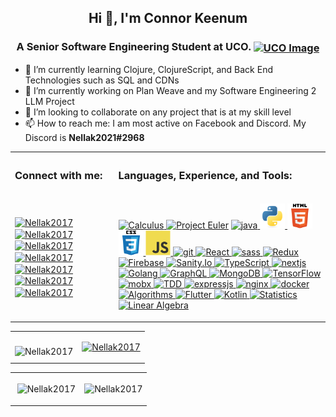 
## <p align="center"> Hi 👋, I'm Connor Keenum </p> ##
### <p align="center"> A Senior Software Engineering Student at UCO. <a href="https://www.uco.edu" target="blank"><img align="center" src="https://www.uco.edu/favicon.ico" alt="UCO Image" height="30" width="30" /></a></p> ###

- 🌱 I’m currently learning Clojure, ClojureScript, and Back End Technologies such as SQL and CDNs
- 🔭 I’m currently working on Plan Weave and my Software Engineering 2 LLM Project
- 👯 I’m looking to collaborate on any project that is at my skill level 
- 📫 How to reach me: I am most active on Facebook and Discord. My Discord is __Nellak2021#2968__

<table>
  <tr>
    <th>
      <h3 align="left">Connect with me:</h3>
    </th>
    <th>
      <h3 align="left">Languages, Experience, and Tools:</h3>
    </th>
  </tr>
  <tr>
    <td>
      <p align="left">
        <a href="https://www.facebook.com/connor.keenum" target="blank"><img align="center" src="https://cdn.cdnlogo.com/logos/f/91/facebook-icon.svg" alt="Nellak2017" height="30" width="40" /></a>
        <a href="https://www.linkedin.com/in/connor-keenum/" target="blank"><img align="center" src="https://raw.githubusercontent.com/rahuldkjain/github-profile-readme-generator/master/src/images/icons/Social/linked-in-alt.svg" alt="Nellak2017" height="30" width="40" /></a>
        <a href="https://codepen.io/nellak2017" target="blank"><img align="center" src="https://raw.githubusercontent.com/rahuldkjain/github-profile-readme-generator/master/src/images/icons/Social/codepen.svg" alt="Nellak2017" height="30" width="40" /></a>
        <a href="https://www.hackerrank.com/nellakprime" target="blank"><img align="center" src="https://raw.githubusercontent.com/rahuldkjain/github-profile-readme-generator/master/src/images/icons/Social/hackerrank.svg" alt="Nellak2017" height="30" width="40" /></a>
        <a href="https://leetcode.com/Nellak2020/" target="blank"><img align="center" src="https://assets.leetcode.com/static_assets/public/icons/favicon.ico" alt="Nellak2017" height="30" width="40" /></a>
        <a href="https://twitter.com/ConnorKeenum" target="blank"><img align="center" src="https://raw.githubusercontent.com/rahuldkjain/github-profile-readme-generator/master/src/images/icons/Social/twitter.svg" alt="Nellak2017" height="30" width="40" /></a>
        <a href="https://stackoverflow.com/users/12705696/connor-keenum" target="blank"><img align="center" src="https://raw.githubusercontent.com/rahuldkjain/github-profile-readme-generator/master/src/images/icons/Social/stack-overflow.svg" alt="Nellak2017" height="30" width="40" /></a>
      </p>
    </td>
    <td>
      <p align="left"> 
        <a href="https://en.wikipedia.org/wiki/Calculus" target="_blank"> <img src="https://en-academic.com/pictures/enwiki/84/Tangent_to_a_curve.svg" alt="Calculus" width="40" height="40"/> </a>
        <a href="https://projecteuler.net/about" target="_blank"><img src="https://projecteuler.net/favicons/favicon-32x32.png" alt="Project Euler" height="40" width="40" /></a>
        <a href="https://www.java.com/en/" target="_blank"> <img src="https://cdn.cdnlogo.com/logos/j/2/java.svg" alt="java" width="40" height="40"/> </a>
        <a href="https://www.python.org" target="_blank"> <img src="https://raw.githubusercontent.com/devicons/devicon/master/icons/python/python-original.svg" alt="python" width="40" height="40"/> </a> 
        <a href="https://www.w3.org/html/" target="_blank"> <img src="https://raw.githubusercontent.com/devicons/devicon/master/icons/html5/html5-original-wordmark.svg" alt="html5" width="40" height="40"/> </a>
        <a href="https://www.w3schools.com/css/" target="_blank"> <img src="https://raw.githubusercontent.com/devicons/devicon/master/icons/css3/css3-original-wordmark.svg" alt="css3" width="40" height="40"/> </a> 
        <a href="https://developer.mozilla.org/en-US/docs/Web/JavaScript" target="_blank"> <img src="https://raw.githubusercontent.com/devicons/devicon/master/icons/javascript/javascript-original.svg" alt="javascript" width="40" height="40"/> </a> 
        <a href="https://git-scm.com/" target="_blank"> <img src="https://www.vectorlogo.zone/logos/git-scm/git-scm-icon.svg" alt="git" width="40" height="40"/> </a>
        <a href="https://reactjs.org/" target="_blank"> <img src="https://reactjs.org/favicon.ico" alt="React" width="40" height="40"/> </a> 
        <a href="https://styled-components.com/" target="_blank"> <img src="https://styled-components.com/logo.png" alt="sass" width="40" height="40"/> </a>
        <a href="https://redux.js.org/" target="_blank"> <img src="https://cdn.cdnlogo.com/logos/r/69/redux.svg" alt="Redux" width="40" height="40"/> </a>  
        <a href="https://firebase.google.com/" target="_blank"> <img src="https://www.gstatic.com/devrel-devsite/prod/vfe91fb476857baf3af253bcf26a4ee5d17e521f41e429379c0c2f0dd1eb46e1b/firebase/images/favicon.png" alt="Firebase" width="40" height="40"/> </a>
        <a href="https://www.sanity.io/" target="_blank"> <img src="https://www.sanity.io/static/images/favicons/favicon-96x96.png" alt="Sanity.Io" width="40" height="40"/> </a>
        <a href="https://www.typescriptlang.org/" target="_blank"> <img src="https://www.typescriptlang.org/favicon-32x32.png?v=8944a05a8b601855de116c8a56d3b3ae" alt="TypeScript" width="40" height="40"/> </a>
        <a href="https://nextjs.org/" target="_blank"> <img src="https://nextjs.org/static/favicon/favicon-32x32.png" alt="nextjs" width="40" height="40"/> </a>
        <a href="https://go.dev/" target="_blank"> <img src="https://go.dev/images/go-logo-blue.svg" alt="Golang" width="40" height="40"/> </a>
        <a href="https://graphql.org/" target="_blank"> <img src="https://graphql.org/img/logo.svg" alt="GraphQL" width="40" height="40"/> </a>
        <a href="https://www.mongodb.com/" target="_blank"> <img src="https://www.mongodb.com/assets/images/global/favicon.ico" alt="MongoDB" width="40" height="40"/> </a>
        <a href="https://www.tensorflow.org/" target="_blank"> <img src="https://www.gstatic.com/devrel-devsite/prod/vfe91fb476857baf3af253bcf26a4ee5d17e521f41e429379c0c2f0dd1eb46e1b/tensorflow/images/favicon.png" alt="TensorFlow" width="40" height="40"/> </a>
        <a href="https://mobx.js.org/" target="_blank"> <img src="https://mobx.js.org/assets/mobx.png" alt="mobx" width="40" height="40"/> </a>
        <a href="https://en.wikipedia.org/wiki/Test-driven_development" target="_blank"> <img src="https://miro.medium.com/max/1033/1*RieLfIqg9CGCVmENxDuByA.png" alt="TDD" width="40" height="40"/> </a>
        <a href="https://expressjs.com/" target="_blank"> <img src="https://expressjs.com/images/favicon.png" alt="expressjs" width="40" height="40"/> </a>
        <a href="https://www.nginx.com/" target="_blank"> <img src="https://www.nginx.com/wp-content/uploads/2019/10/favicon-64x46.ico" alt="nginx" width="40" height="40"/> </a>
        <a href="https://www.docker.com/" target="_blank"> <img src="https://www.docker.com/sites/default/files/d8/Docker-R-Logo-08-2018-Monochomatic-RGB_Moby-x1.png" alt="docker" width="40" height="40"/> </a>
        <a href="https://github.com/TheAlgorithms/" target="_blank"> <img src="https://avatars.githubusercontent.com/u/20487725?s=200&v=4" alt="Algorithms" width="40" height="40"/> </a>
        <a href="https://flutter.dev/" target="_blank"> <img src="https://storage.googleapis.com/cms-storage-bucket/4fd0db61df0567c0f352.png" alt="Flutter" width="40" height="40"/> </a>
        <a href="https://kotlinlang.org/" target="_blank"> <img src="https://kotlinlang.org/assets/images/favicon.svg?&v=8607ff59d5296c7642ecd72bd3daa79b" alt="Kotlin" width="40" height="40"/> </a>
        <a href="https://en.wikipedia.org/wiki/Statistics" target="_blank"> <img src="https://upload.wikimedia.org/wikipedia/commons/thumb/4/40/Fisher_iris_versicolor_sepalwidth.svg/100px-Fisher_iris_versicolor_sepalwidth.svg.png" alt="Statistics" width="40" height="40"/> </a>
        <a href="https://en.wikipedia.org/wiki/Linear_algebra" target="_blank"> <img src="https://upload.wikimedia.org/wikipedia/commons/thumb/2/2f/Linear_subspaces_with_shading.svg/250px-Linear_subspaces_with_shading.svg.png" alt="Linear Algebra" width="40" height="40"/> </a>
    </td>
  </tr>
</table>

<table>
  <td>
    <p><img align="left" src="https://github-readme-stats.vercel.app/api/top-langs?username=Nellak2017&show_icons=true&locale=en&layout=compact&bg_color=00000000&text_color=808080" alt="Nellak2017" /></p>
  </td>
  <td>
    <p align="left"> <a href="#nolink"><img src="https://github-profile-trophy.vercel.app/?username=Nellak2017&no-bg=true" alt="Nellak2017" /></a> </p>
  </td>
</table>
<table>
  <td>
    <p>&nbsp;<img align="center" src="https://github-readme-stats.vercel.app/api?username=Nellak2017&show_icons=true&locale=en&bg_color=00000000&text_color=808080" alt="Nellak2017" /></p>
  </td>
  <td>
    <p><img align="center" src="https://github-readme-streak-stats.herokuapp.com/?user=Nellak2017&background=00000000&currStreakNum=gray&sideNums=gray&currStreakLabel=gray&sideLabels=gray&dates=gray" alt="Nellak2017" /></p>
  </td>
</table>
<!--
**Nellak2017/Nellak2017** is a ✨ _special_ ✨ repository because its `README.md` (this file) appears on your GitHub profile.

Here are some ideas to get you started:

- 🔭 I’m currently working on ...
- 🌱 I’m currently learning ...
- 👯 I’m looking to collaborate on ...
- 🤔 I’m looking for help with ...
- 💬 Ask me about ...
- 📫 How to reach me: ...
- 😄 Pronouns: ...
- ⚡ Fun fact: ...
-->
